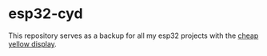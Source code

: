 # esp32-cyd

This repository serves as a backup for all my esp32 projects with the [cheap yellow display](https://github.com/witnessmenow/ESP32-Cheap-Yellow-Display).